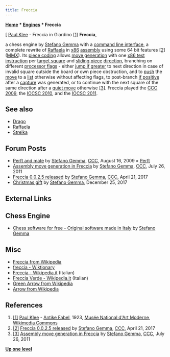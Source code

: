 ```yaml
---
title: Freccia
---
```

**[Home](Home "Home") * [Engines](Engines "Engines") * Freccia**

\[ [Paul Klee](Category:Paul_Klee "Category:Paul Klee") - Freccia in Giardino <a id="cite-note-1" href="#cite-ref-1">[1]</a>
**Freccia**,

a chess engine by [Stefano Gemma](Stefano_Gemma "Stefano Gemma") with a [command line interface](CLI "CLI"), a complete rewrite of [Raffaela](Raffaela "Raffaela") in [x86](X86 "X86") [assembly](Assembly "Assembly") using some 64 bit features <a id="cite-note-2" href="#cite-ref-2">[2]</a> ([MMX](MMX "MMX")).
Its [piece coding](Pieces#PieceCoding "Pieces") allows [move generation](Move_Generation "Move Generation") with one [x86 test instruction](<https://en.wikipedia.org/wiki/TEST_(x86_instruction)>) per [target square](Target_Square "Target Square") and [sliding piece](Sliding_Pieces "Sliding Pieces") [direction](Direction "Direction"), branching on different [processor flags](https://en.wikipedia.org/wiki/FLAGS_register) - either [jump if greater](https://en.wikibooks.org/wiki/X86_Assembly/Control_Flow#Jump_if_Greater) to next direction in case of invalid square outside the board or own piece obstruction,
and to [push](Stack "Stack") the [move](Moves "Moves") to a [list](Move_List "Move List") otherwise without affecting flags, to post-branch [if positive](https://en.wikibooks.org/wiki/X86_Assembly/Control_Flow#Jump_if_Not_Signed) after a [capture](Captures "Captures") was generated, or to continue with the next square of the same direction after a [quiet move](Quiet_Moves "Quiet Moves") otherwise <a id="cite-note-3" href="#cite-ref-3">[3]</a>.
Freccia played the [CCC 2009](CCC_2009 "CCC 2009"), the [IOCSC 2010](IOCSC_2010 "IOCSC 2010"), and the [IOCSC 2011](IOCSC_2011 "IOCSC 2011").

## See also

- [Drago](Drago "Drago")
- [Raffaela](Raffaela "Raffaela")
- [Strelka](Strelka "Strelka")

## Forum Posts

- [Perft and mate](http://www.talkchess.com/forum/viewtopic.php?t=29425) by [Stefano Gemma](Stefano_Gemma "Stefano Gemma"), [CCC](CCC "CCC"), August 16, 2009 » [Perft](Perft "Perft")
- [Assembly move generation in Freccia](http://www.talkchess.com/forum/viewtopic.php?t=39873) by [Stefano Gemma](Stefano_Gemma "Stefano Gemma"), [CCC](CCC "CCC"), July 26, 2011
- [Freccia 0.0.2.5 released](http://www.talkchess.com/forum/viewtopic.php?t=63785) by [Stefano Gemma](Stefano_Gemma "Stefano Gemma"), [CCC](CCC "CCC"), April 21, 2017
- [Christmas gift](http://www.talkchess.com/forum/viewtopic.php?t=66129) by [Stefano Gemma](Stefano_Gemma "Stefano Gemma"), December 25, 2017

## External Links

## Chess Engine

- [Chess software for free - Original software made in Italy](http://www.linformatica.com/index-scacchi.php) by [Stefano Gemma](Stefano_Gemma "Stefano Gemma")

## Misc

- [Freccia from Wikipedia](https://en.wikipedia.org/wiki/Freccia)
- [freccia - Wiktionary](https://en.wiktionary.org/wiki/freccia)
- [Freccia - Wikipedia.it](https://it.wikipedia.org/wiki/Freccia) (Italian)
- [Freccia Verde - Wikipedia.it](https://it.wikipedia.org/wiki/Freccia_Verde) (Italian)
- [Green Arrow from Wikipedia](https://en.wikipedia.org/wiki/Green_Arrow)
- [Arrow from Wikipedia](https://en.wikipedia.org/wiki/Arrow)

## References

1. <a id="cite-ref-1" href="#cite-note-1">[1]</a> [Paul Klee](Category:Paul_Klee "Category:Paul Klee") - [Antike Fabel](https://commons.wikimedia.org/wiki/File:Paul_klee,_freccia_in_giardino,_1929,_01.JPG), 1923, [Musée National d'Art Moderne](https://en.wikipedia.org/wiki/Mus%C3%A9e_National_d%27Art_Moderne), [Wikimedia Commons](https://en.wikipedia.org/wiki/Wikimedia_Commons)
1. <a id="cite-ref-2" href="#cite-note-2">[2]</a> [Freccia 0.0.2.5 released](http://www.talkchess.com/forum/viewtopic.php?t=63785) by [Stefano Gemma](Stefano_Gemma "Stefano Gemma"), [CCC](CCC "CCC"), April 21, 2017
1. <a id="cite-ref-3" href="#cite-note-3">[3]</a> [Assembly move generation in Freccia](http://www.talkchess.com/forum/viewtopic.php?t=39873) by [Stefano Gemma](Stefano_Gemma "Stefano Gemma"), [CCC](CCC "CCC"), July 26, 2011

**[Up one level](Engines "Engines")**

